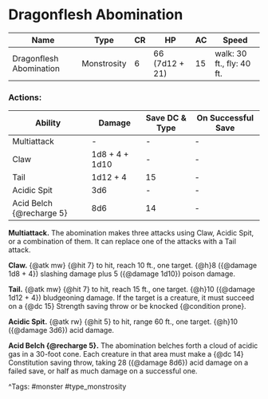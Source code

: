 # Dragonflesh Abomination

| Name | Type | CR | HP | AC | Speed |
|------|------|----|----|----|-------|
| Dragonflesh Abomination | Monstrosity | 6 | 66 (7d12 + 21) | 15 | walk: 30 ft., fly: 40 ft. |

### Actions:

| Ability | Damage | Save DC & Type | On Successful Save |
|---------|--------|----------------|--------------------|
| Multiattack | - | - | - |
| Claw | 1d8 + 4 + 1d10 | - | - |
| Tail | 1d12 + 4 | 15 | - |
| Acidic Spit | 3d6 | - | - |
| Acid Belch {@recharge 5} | 8d6 | 14 | - |


**Multiattack.** The abomination makes three attacks using Claw, Acidic Spit, or a combination of them. It can replace one of the attacks with a Tail attack.

**Claw.** {@atk mw} {@hit 7} to hit, reach 10 ft., one target. {@h}8 ({@damage 1d8 + 4}) slashing damage plus 5 ({@damage 1d10}) poison damage.

**Tail.** {@atk mw} {@hit 7} to hit, reach 15 ft., one target. {@h}10 ({@damage 1d12 + 4}) bludgeoning damage. If the target is a creature, it must succeed on a {@dc 15} Strength saving throw or be knocked {@condition prone}.

**Acidic Spit.** {@atk rw} {@hit 5} to hit, range 60 ft., one target. {@h}10 ({@damage 3d6}) acid damage.

**Acid Belch {@recharge 5}.** The abomination belches forth a cloud of acidic gas in a 30-foot cone. Each creature in that area must make a {@dc 14} Constitution saving throw, taking 28 ({@damage 8d6}) acid damage on a failed save, or half as much damage on a successful one.

^Tags: #monster #type_monstrosity